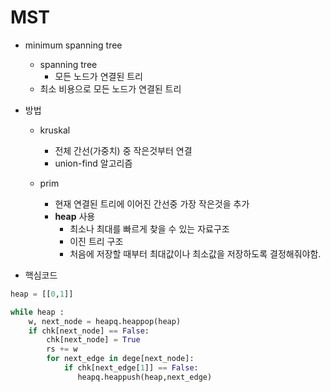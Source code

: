 # MST

- minimum spanning tree
    - spanning tree
      - 모든 노드가 연결된 트리
    - 최소 비용으로 모든 노드가 연결된 트리
- 방법
  - kruskal
    - 전체 간선(가중치) 중 작은것부터 연결
    - union-find 알고리즘
    
  - prim
    - 현재 연결된 트리에 이어진 간선중 가장 작은것을 추가
    - **heap** 사용
      - 최소나 최대를 빠르게 찾을 수 있는 자료구조
      - 이진 트리 구조
      - 처음에 저장할 때부터 최대값이나 최소값을 저장하도록 결정해줘야함.

- 핵심코드
```python
heap = [[0,1]]

while heap :
    w, next_node = heapq.heappop(heap)
    if chk[next_node] == False:
        chk[next_node] = True
        rs += w
        for next_edge in dege[next_node]:
            if chk[next_edge[1]] == False:
               heapq.heappush(heap,next_edge)

```